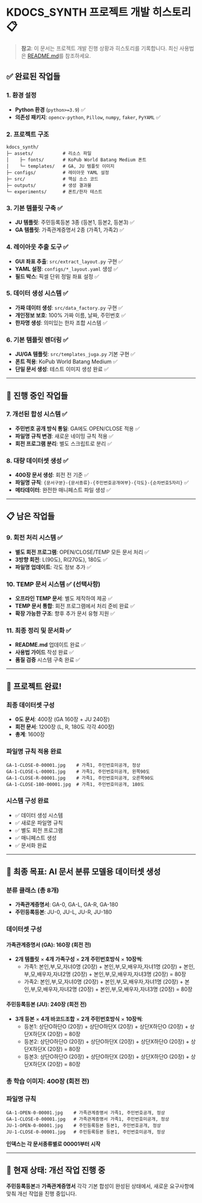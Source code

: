 # KDOCS_SYNTH 프로젝트 개발 히스토리 📋

> **참고**: 이 문서는 프로젝트 개발 진행 상황과 히스토리를 기록합니다. 최신 사용법은 [README.md](README.md)를 참조하세요.

## ✅ 완료된 작업들

### 1. 환경 설정
* **Python 환경** (`python>=3.9`) ✅
* **의존성 패키지**: `opencv-python`, `Pillow`, `numpy`, `faker`, `PyYAML` ✅

### 2. 프로젝트 구조
```
kdocs_synth/
├─ assets/           # 리소스 파일
│    ├─ fonts/       # KoPub World Batang Medium 폰트
│    └─ templates/   # GA, JU 템플릿 이미지  
├─ configs/          # 레이아웃 YAML 설정
├─ src/              # 핵심 소스 코드
├─ outputs/          # 생성 결과물
└─ experiments/      # 폰트/한자 테스트
```

### 3. 기본 템플릿 구축 ✅
* **JU 템플릿**: 주민등록등본 3종 (등본1, 등본2, 등본3) ✅
* **GA 템플릿**: 가족관계증명서 2종 (가족1, 가족2) ✅  

### 4. 레이아웃 추출 도구 ✅
* **GUI 좌표 추출**: `src/extract_layout.py` 구현 ✅
* **YAML 설정**: `configs/*_layout.yaml` 생성 ✅
* **필드 박스**: 픽셀 단위 정밀 좌표 설정 ✅

### 5. 데이터 생성 시스템 ✅
* **가짜 데이터 생성**: `src/data_factory.py` 구현 ✅
* **개인정보 보호**: 100% 가짜 이름, 날짜, 주민번호 ✅
* **한자명 생성**: 의미있는 한자 조합 시스템 ✅

### 6. 기본 템플릿 렌더링 ✅
* **JU/GA 템플릿**: `src/templates_juga.py` 기본 구현 ✅
* **폰트 적용**: KoPub World Batang Medium ✅
* **단일 문서 생성**: 테스트 이미지 생성 완료 ✅

---

## 🚧 진행 중인 작업들

### 7. 개선된 합성 시스템 ✅
* **주민번호 공개 방식 통일**: GA에도 OPEN/CLOSE 적용 ✅
* **파일명 규칙 변경**: 새로운 네이밍 규칙 적용 ✅
* **회전 프로그램 분리**: 별도 스크립트로 분리 ✅

### 8. 대량 데이터셋 생성 ✅
* **400장 문서 생성**: 회전 전 기준 ✅
* **파일명 규칙**: `{문서구분}-{문서종류}-{주민번호공개여부}-{각도}-{순차번호5자리}` ✅
* **메타데이터**: 완전한 매니페스트 파일 생성 ✅

---

## 📋 남은 작업들

### 9. 회전 처리 시스템 ✅
* **별도 회전 프로그램**: OPEN/CLOSE/TEMP 모든 문서 처리 ✅
* **3방향 회전**: L(90도), R(270도), 180도 ✅
* **파일명 업데이트**: 각도 정보 추가 ✅

### 10. TEMP 문서 시스템 ✅ (선택사항)
* **오프라인 TEMP 문서**: 별도 제작하여 제공 ✅
* **TEMP 문서 통합**: 회전 프로그램에서 처리 준비 완료 ✅
* **확장 가능한 구조**: 향후 추가 문서 유형 지원 ✅

### 11. 최종 정리 및 문서화 ✅
* **README.md** 업데이트 완료 ✅
* **사용법 가이드** 작성 완료 ✅
* **품질 검증** 시스템 구축 완료 ✅

---

## 🎉 프로젝트 완료!

### 최종 데이터셋 구성
- **0도 문서**: 400장 (GA 160장 + JU 240장)
- **회전 문서**: 1200장 (L, R, 180도 각각 400장)
- **총계**: 1600장

### 파일명 규칙 적용 완료
```
GA-1-CLOSE-0-00001.jpg    # 가족1, 주민번호미공개, 정상
GA-1-CLOSE-L-00001.jpg    # 가족1, 주민번호미공개, 왼쪽90도
GA-1-CLOSE-R-00001.jpg    # 가족1, 주민번호미공개, 오른쪽90도
GA-1-CLOSE-180-00001.jpg  # 가족1, 주민번호미공개, 180도
```

### 시스템 구성 완료
- ✅ 데이터 생성 시스템
- ✅ 새로운 파일명 규칙
- ✅ 별도 회전 프로그램
- ✅ 매니페스트 생성
- ✅ 문서화 완료

---

## 🎯 최종 목표: AI 문서 분류 모델용 데이터셋 생성

### 분류 클래스 (총 8개)
- **가족관계증명서**: GA-0, GA-L, GA-R, GA-180
- **주민등록등본**: JU-0, JU-L, JU-R, JU-180

### 데이터셋 구성

#### 가족관계증명서 (GA): 160장 (회전 전)
- **2개 템플릿** × **4개 가족구성** × **2개 주민번호방식** × **10장씩**:
  - 가족1: 본인,부,모,자녀0명 (20장) + 본인,부,모,배우자,자녀1명 (20장) + 본인,부,모,배우자,자녀2명 (20장) + 본인,부,모,배우자,자녀3명 (20장) = 80장
  - 가족2: 본인,부,모,자녀0명 (20장) + 본인,부,모,배우자,자녀1명 (20장) + 본인,부,모,배우자,자녀2명 (20장) + 본인,부,모,배우자,자녀3명 (20장) = 80장

#### 주민등록등본 (JU): 240장 (회전 전)
- **3개 등본** × **4개 바코드조합** × **2개 주민번호방식** × **10장씩**:
  - 등본1: 상단O하단O (20장) + 상단O하단X (20장) + 상단X하단O (20장) + 상단X하단X (20장) = 80장
  - 등본2: 상단O하단O (20장) + 상단O하단X (20장) + 상단X하단O (20장) + 상단X하단X (20장) = 80장
  - 등본3: 상단O하단O (20장) + 상단O하단X (20장) + 상단X하단O (20장) + 상단X하단X (20장) = 80장

### 총 학습 이미지: **400장 (회전 전)**

### 파일명 규칙
```
GA-1-OPEN-0-00001.jpg    # 가족관계증명서 가족1, 주민번호공개, 정상
GA-1-CLOSE-0-00001.jpg   # 가족관계증명서 가족1, 주민번호미공개, 정상
JU-1-OPEN-0-00001.jpg    # 주민등록등본 등본1, 주민번호공개, 정상
JU-1-CLOSE-0-00001.jpg   # 주민등록등본 등본1, 주민번호미공개, 정상
```
**인덱스는 각 문서종류별로 00001부터 시작**

---

## 🎯 현재 상태: 개선 작업 진행 중

**주민등록등본**과 **가족관계증명서** 각각 기본 합성이 완성된 상태에서, 새로운 요구사항에 맞춰 개선 작업을 진행 중입니다.
